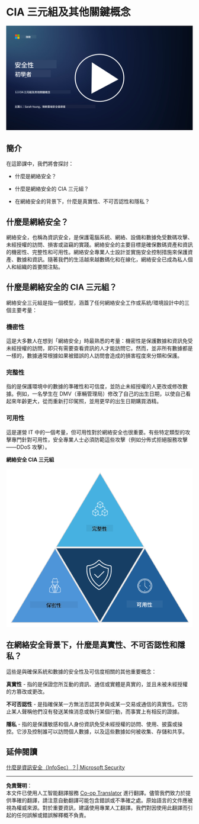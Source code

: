 <!--
CO_OP_TRANSLATOR_METADATA:
{
  "original_hash": "16a76f9fa372fb63cffb6d76b855f023",
  "translation_date": "2025-09-03T17:40:20+00:00",
  "source_file": "1.1 The CIA triad and other key concepts.md",
  "language_code": "hk"
}
-->
# CIA 三元組及其他關鍵概念

[![觀看影片](../../translated_images/1-1_placeholder.5743591289ea76087b78301a315f244c665d5266d895538c9d1a52b1f0d08603.hk.png)](https://learn-video.azurefd.net/vod/player?id=d4c2f633-fa6a-4a3d-8d41-7a1d71189832)

## 簡介

在這節課中，我們將會探討：

 - 什麼是網絡安全？
   
 - 什麼是網絡安全的 CIA 三元組？

 - 在網絡安全的背景下，什麼是真實性、不可否認性和隱私？

## 什麼是網絡安全？

網絡安全，也稱為資訊安全，是保護電腦系統、網絡、設備和數據免受數碼攻擊、未經授權的訪問、損害或盜竊的實踐。網絡安全的主要目標是確保數碼資產和資訊的機密性、完整性和可用性。網絡安全專業人士設計並實施安全控制措施來保護資產、數據和資訊。隨著我們的生活越來越數碼化和在線化，網絡安全已成為私人個人和組織的首要關注點。

## 什麼是網絡安全的 CIA 三元組？

網絡安全三元組是指一個模型，涵蓋了任何網絡安全工作或系統/環境設計中的三個主要考量：

### 機密性

這是大多數人在想到「網絡安全」時最熟悉的考量：機密性是保護數據和資訊免受未經授權的訪問，即只有需要查看資訊的人才能訪問它。然而，並非所有數據都是一樣的，數據通常根據如果被錯誤的人訪問會造成的損害程度來分類和保護。

### 完整性

指的是保護環境中的數據的準確性和可信度，並防止未經授權的人更改或修改數據。例如，一名學生在 DMV（車輛管理局）修改了自己的出生日期，以使自己看起來年齡更大，從而重新打印駕照，並用更早的出生日期購買酒精。

### 可用性

這是運營 IT 中的一個考量，但可用性對於網絡安全也很重要。有些特定類型的攻擊專門針對可用性，安全專業人士必須防範這些攻擊（例如分佈式拒絕服務攻擊——DDoS 攻擊）。

**網絡安全 CIA 三元組**

![image](../../translated_images/ciatriad.0cf01e809b3845866bec11e829aac615e19a7b2a2897a4aafeb8000955a3f4b5.hk.png)

## 在網絡安全背景下，什麼是真實性、不可否認性和隱私？

這些是與確保系統和數據的安全性及可信度相關的其他重要概念：

**真實性** - 指的是保證您所互動的資訊、通信或實體是真實的，並且未被未經授權的方篡改或更改。

**不可否認性** - 是指確保某一方無法否認其參與或某一交易或通信的真實性。它防止某人聲稱他們沒有發送某條消息或執行某個行動，而事實上有相反的證據。

**隱私** - 指的是保護敏感和個人身份資訊免受未經授權的訪問、使用、披露或操控。它涉及控制誰可以訪問個人數據，以及這些數據如何被收集、存儲和共享。

## 延伸閱讀

[什麼是資訊安全（InfoSec）？| Microsoft Security](https://www.microsoft.com/security/business/security-101/what-is-information-security-infosec#:~:text=Three%20pillars%20of%20information%20security%3A%20the%20CIA%20triad,as%20guiding%20principles%20for%20implementing%20an%20InfoSec%20plan.)

---

**免責聲明**：  
本文件已使用人工智能翻譯服務 [Co-op Translator](https://github.com/Azure/co-op-translator) 進行翻譯。儘管我們致力於提供準確的翻譯，請注意自動翻譯可能包含錯誤或不準確之處。原始語言的文件應被視為權威來源。對於重要資訊，建議使用專業人工翻譯。我們對因使用此翻譯而引起的任何誤解或錯誤解釋概不負責。